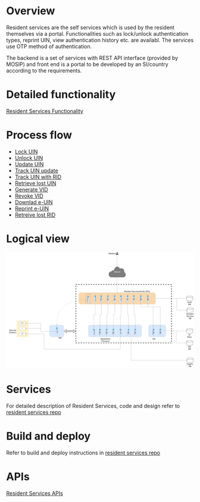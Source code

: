 # Overview

Resident services are the self services which is used by the resident themselves via a portal.  Functionalities  such as lock/unlock authentication types, reprint UIN, view authentication history etc. are availabl. The services use OTP method of authentication. 

The backend is a set of services with REST API interface (provided by MOSIP) and front end is a portal to be developed by an SI/country according to the requirements. 

# Detailed functionality

[Resident Services Functionality](Resident-Services-Functionality.md)

# Process flow

* [Lock UIN](_images/resident_services/resident_services_lock_uin_flow.jpg)
* [Unlock UIN](_images/resident_services/resident_services_unlock_uin_flow.jpg)
* [Update UIN](_images/resident_services/resident_services_initiate_uin_update_flow.jpg)
* [Track UIN update](_images/resident_services/resident_services_track_uin_update_flow.jpg)
* [Track UIN with RID](_images/resident_services/resident_services_track_uin_with_rid_flow.jpg)
* [Retrieve lost UIN](_images/resident_services/resident_services_retrieve_lost_uin_flow.jpg)
* [Generate VID](_images/resident_services/resident_services_generate_vid_flow.jpg)
* [Revoke VID](_images/resident_services/resident_services_revoke_vid_flow.jpg)
* [Downlad e-UIN](_images/resident_services/resident_services_download_euin_flow.jpg)
* [Reprint e-UIN](_images/resident_services/resident_services_reprint_euin_flow.jpg)
* [Retreive lost RID](_images/resident_services/resident_services_retrieve_lost_rid_flow.jpg)

# Logical view

![Logical diagram](_images/resident_services/resident_services_logical_diagram.jpg)

# Services

For detailed description of Resident Services, code and design refer to [resident services repo](https://github.com/mosip/resident-services) 

# Build and deploy

Refer to build and deploy instructions in [resident services repo](https://github.com/mosip/resident-services) 

# APIs

[Resident Services APIs](Resident-Services-APIs.md)
